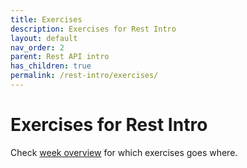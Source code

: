 ```yaml
---
title: Exercises
description: Exercises for Rest Intro
layout: default
nav_order: 2
parent: Rest API intro
has_children: true
permalink: /rest-intro/exercises/
---
```


# Exercises for Rest Intro

Check [week overview](../README.md) for which exercises goes where.
